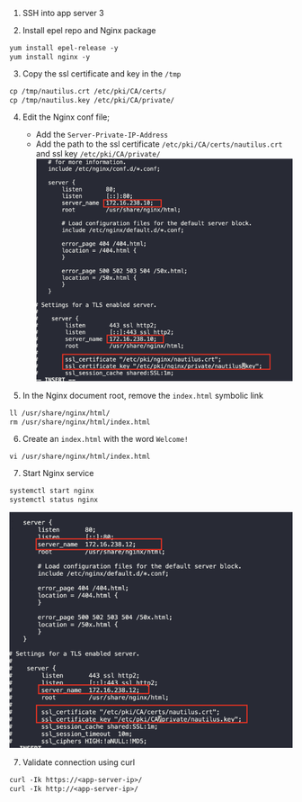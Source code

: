 1. SSH into app server 3

2. Install epel repo and Nginx package
```
yum install epel-release -y
yum install nginx -y
```

3. Copy the ssl certificate and key in the `/tmp`
```
cp /tmp/nautilus.crt /etc/pki/CA/certs/
cp /tmp/nautilus.key /etc/pki/CA/private/
```

4. Edit the Nginx conf file;
   * Add the `Server-Private-IP-Address`
   * Add the path to the ssl certificate `/etc/pki/CA/certs/nautilus.crt` and ssl key `/etc/pki/CA/private/`
![](./img/1.png)

5. In the Nginx document root, remove the `index.html` symbolic link
```
ll /usr/share/nginx/html/
rm /usr/share/nginx/html/index.html
```

6. Create an `index.html` with the word `Welcome!`
```
vi /usr/share/nginx/html/index.html
```

7. Start Nginx service
```
systemctl start nginx
systemctl status nginx
```

![](./img/2.png)

7. Validate connection using curl
```
curl -Ik https://<app-server-ip>/
curl -Ik http://<app-server-ip>/
```